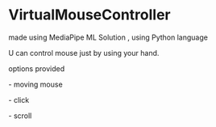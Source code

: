 # VirtualMouseController
<p> made using MediaPipe ML Solution , using Python language
<p> U can control mouse just by using your hand.
<p> options provided
<p> - moving mouse
<p> - click
<p> - scroll
